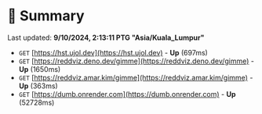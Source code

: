 # 📖 Summary
Last updated: **9/10/2024, 2:13:11 PTG "Asia/Kuala_Lumpur"**

- `GET` [https://hst.ujol.dev](https://hst.ujol.dev) - **Up** (697ms)
- `GET` [https://reddviz.deno.dev/gimme](https://reddviz.deno.dev/gimme) - **Up** (1650ms)
- `GET` [https://reddviz.amar.kim/gimme](https://reddviz.amar.kim/gimme) - **Up** (363ms)
- `GET` [https://dumb.onrender.com](https://dumb.onrender.com) - **Up** (52728ms)
